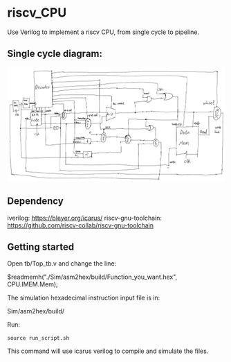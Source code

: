 # riscv_CPU
Use Verilog to implement a riscv CPU, from single cycle to pipeline.
## Single cycle diagram:
![riscv_CPU](docs/singlecycle.png)
## Dependency
iverilog: https://bleyer.org/icarus/
riscv-gnu-toolchain: https://github.com/riscv-collab/riscv-gnu-toolchain
## Getting started
Open tb/Top_tb.v and change the line:

$readmemh("./Sim/asm2hex/build/Function_you_want.hex", CPU.IMEM.Mem);

The simulation hexadecimal instruction input file is in: 

Sim/asm2hex/build/

Run:
```
source run_script.sh
```
This command will use icarus verilog to compile and simulate the files.

